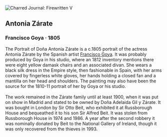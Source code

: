 <div class="artwork-of-the-day">
  <div class="container">
    <div class="img-wrapper">
      <img
        src="https://uploads0.wikiart.org/images/francisco-goya/antonia-zárate.jpg!Large.jpg"
        alt="Charred Journal: Firewritten V" />
    </div>
    <div class="artwork-detail">
      <div class="artwork-origin"> 
        <h2 class="artwork-name">Antonia Zárate</h2>
        <h3 class="artist">
          Francisco Goya
                    ·  1805
        </h3>
      </div>
      <p class="description">
        <span class="artwork-description-text ng-binding" ng-bind-html="viewModel.ArtworkOfTheDay.Description | unsafe">The Portrait of Doña Antonia Zárate is a c.1805 portrait of the actress Antonia Zárate by the Spanish artist <a target="_blank" href="/en/francisco-goya">Francisco Goya</a>. It was probably produced by Goya in his studio, where an 1812 inventory mentions there were eight yellow damask chairs and an associated divan. She wears a black silk dress in the Empire style, then fashionable in Spain, with her arms covered by fingerless white gloves, her hands holding a closed fan and a mantilla on her head and shoulders. The painting may also have been the source for the 1810-11 portrait of her by Goya or his studio.
<br>
<br>The work remained in the Zárate family until at least 1900, when it was put on show in Madrid and stated to be owned by Doña Adelaida Gil y Zárate. It was bought in London by Sir Otto Beit, who exhibited it at Russborough House and bequeathed it to his son Sir Alfred Beit. It was stolen from Russborough House in 1974 and 1986. A year after the second robbery it was nominally donated by Beit to the National Gallery of Ireland, though it was only recovered from the thieves in 1993.</span>
                        <div class="text-shadow-container" ng-show="showShadow" style=""></div>
      </p>
    </div>
  </div>

</div>
